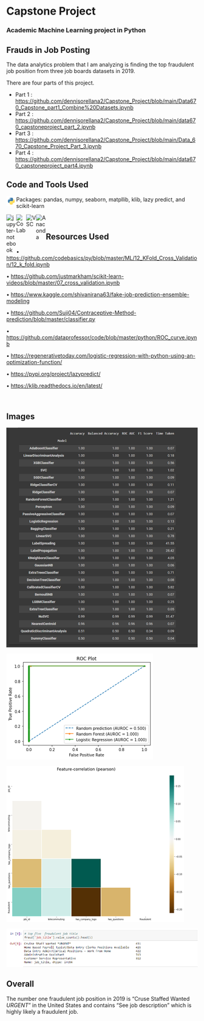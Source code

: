 # Capstone Project

### Academic Machine Learning project in Python

## Frauds in Job Posting

The data analytics problem that I am analyzing is finding the top fraudulent job position from three job boards datasets in 2019.

There are four parts of this project.

- Part 1 : https://github.com/dennisorellana2/Capstone_Project/blob/main/Data670_Capstone_part1_Combine%20Datasets.ipynb
- Part 2 : https://github.com/dennisorellana2/Capstone_Project/blob/main/data670_capstoneproject_part_2.ipynb
- Part 3 : https://github.com/dennisorellana2/Capstone_Project/blob/main/Data_670_Capstone_Project_Part_3.ipynb
- Part 4 : https://github.com/dennisorellana2/Capstone_Project/blob/main/data670_capstoneproject_part4.ipynb

## Code and Tools Used

<img align="left" alt="Python" width="26px" src="https://raw.githubusercontent.com/github/explore/80688e429a7d4ef2fca1e82350fe8e3517d3494d/topics/python/python.png" />


Packages: pandas, numpy, seaborn, matpllib, klib, lazy predict, and scikit-learn


<img align="left" alt="jupyter-notebook" width="26px" src="https://avatars1.githubusercontent.com/u/7388996?s=200&v=4" />

<img align="left" alt="CoLab" width="26px" src="https://avatars1.githubusercontent.com/u/38081706?s=60&u=963d11e5a1e77618d6baab30d32d40cb17e4064d&v=4" />

<img align="left" alt="VSC" width="26px" src="https://upload.wikimedia.org/wikipedia/commons/thumb/9/9a/Visual_Studio_Code_1.35_icon.svg/1024px-Visual_Studio_Code_1.35_icon.svg.png" />

<img align="left" alt="Anaconda" width="26px" src="https://avatars2.githubusercontent.com/u/1158637?s=200&v=4g" />

<br />

## Resources Used
• https://github.com/codebasics/py/blob/master/ML/12_KFold_Cross_Validation/12_k_fold.ipynb

• https://github.com/justmarkham/scikit-learn-videos/blob/master/07_cross_validation.ipynb

• https://www.kaggle.com/shivanirana63/fake-job-prediction-ensemble-modeling

• https://github.com/Suji04/Contraceptive-Method-prediction/blob/master/classifier.py

• https://github.com/dataprofessor/code/blob/master/python/ROC_curve.ipynb

• https://regenerativetoday.com/logistic-regression-with-python-using-an-optimization-function/

• https://pypi.org/project/lazypredict/

• https://klib.readthedocs.io/en/latest/

<br />

## Images
![](Comparing%20Model%20List.png)

![](ROC%20Curve%20Plot.png)

![](Feature%20Correlation%20Plot.png)

![](Top%20five%20fraudulent%20job%20title.PNG)

## Overall
The number one fraudulent job position in 2019 is “Cruse Staffed Wanted *URGENT*” in the United States and contains “See job description” which is highly likely a fraudulent job.
